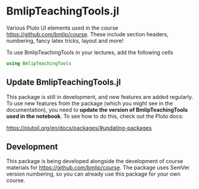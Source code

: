 # BmlipTeachingTools.jl
Various Pluto UI elements used in the course https://github.com/bmlip/course. These include section headers, numbering, fancy latex tricks, layout and more!

To use BmlipTeachingTools in your lectures, add the following cells

```julia
using BmlipTeachingTools
```

## Update BmlipTeachingTools.jl
This package is still in development, and new features are added regularly. To use new features from the package (which you might see in the documentation), you need to **update the version of BmlipTeachingTools used in the notebook**. To see how to do this, check out the Pluto docs:

https://plutojl.org/en/docs/packages/#updating-packages



## Development
This package is being developed alongside the development of course materials for https://github.com/bmlip/course. The package uses SemVer version numbering, so you can already use this package for your own course.

